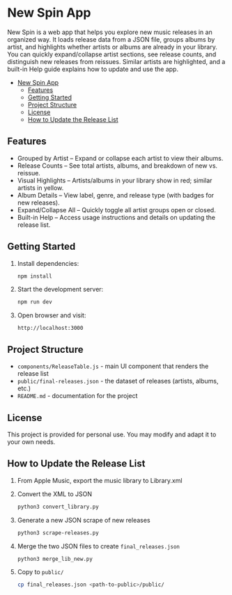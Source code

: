 # New Spin App

New Spin is a web app that helps you explore new music releases in an organized way. It loads release data from a JSON file, groups albums by artist, and highlights whether artists or albums are already in your library. You can quickly expand/collapse artist sections, see release counts, and distinguish new releases from reissues. Similar artists are highlighted, and a built-in Help guide explains how to update and use the app.

- [New Spin App](#new-spin-app)
  - [Features](#features)
  - [Getting Started](#getting-started)
  - [Project Structure](#project-structure)
  - [License](#license)
  - [How to Update the Release List](#how-to-update-the-release-list)

## Features

- Grouped by Artist – Expand or collapse each artist to view their albums.
- Release Counts – See total artists, albums, and breakdown of new vs. reissue.
- Visual Highlights – Artists/albums in your library show in red; similar artists in yellow.
- Album Details – View label, genre, and release type (with badges for new releases).
- Expand/Collapse All – Quickly toggle all artist groups open or closed.
- Built-in Help – Access usage instructions and details on updating the release list.

## Getting Started

1. Install dependencies:

   ```bash
   npm install
   ```

1. Start the development server:

   ```bash
   npm run dev
   ```

1. Open browser and visit:

   ```text
   http://localhost:3000
   ```

## Project Structure

- `components/ReleaseTable.js` - main UI component that renders the release list
- `public/final-releases.json` - the dataset of releases (artists, albums, etc.)
- `README.md` - documentation for the project

## License

This project is provided for personal use. You may modify and adapt it to your own needs.

## How to Update the Release List

1. From Apple Music, export the music library to Library.xml
1. Convert the XML to JSON

   ```sh
   python3 convert_library.py
   ```

1. Generate a new JSON scrape of new releases

   ```sh
   python3 scrape-releases.py
   ```

1. Merge the two JSON files to create `final_releases.json`

   ```sh
   python3 merge_lib_new.py
   ```

1. Copy to `public/`

   ```sh
   cp final_releases.json <path-to-public>/public/
   ```

